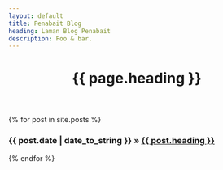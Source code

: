 ```yaml
---
layout: default
title: Penabait Blog
heading: Laman Blog Penabait
description: Foo & bar.
---
```

<header>
    <h1>{{ page.heading }}</h1>
</header>


  <section>
    {% for post in site.posts %}
      <h3><span>{{ post.date | date_to_string }}</span> » <a href="{{ post.url }}" title="{{ post.title }}">{{ post.heading }}</a></h3>
    {% endfor %}
  </section>
